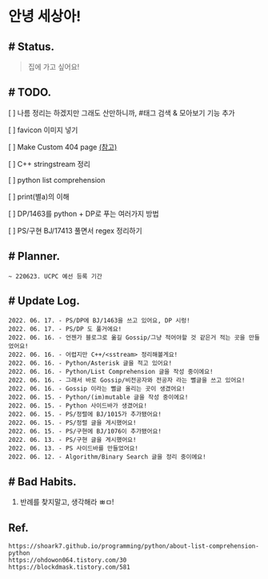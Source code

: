 # 안녕 세상아!

## # Status.

> 집에 가고 싶어요!

## # TODO.

[ ] 나름 정리는 하겠지만 그래도 산만하니까, #태그 검색 & 모아보기 기능 추가

[ ] favicon 이미지 넣기

[ ] Make Custom 404 page [(참고)](https://junilhwang.github.io/TIL/Vuepress/Theme/#theme-directory-structure)

[ ] C++ stringstream 정리

[ ] python list comprehension

[ ] print(별a)의 이해

[ ] DP/1463를 python + DP로 푸는 여러가지 방법

[ ] PS/구현 BJ/17413 풀면서 regex 정리하기

## # Planner.

~~~
~ 220623. UCPC 예선 등록 기간
~~~

## # Update Log.

```
2022. 06. 17. - PS/DP에 BJ/1463을 쓰고 있어요, DP 시렁!
2022. 06. 17. - PS/DP 도 풀거에요!
2022. 06. 16. - 언젠가 블로그로 옮길 Gossip/그냥 적어야할 것 같은거 적는 곳을 만들었어요!
2022. 06. 16. - 어렵지만 C++/<sstream> 정리해볼게요!
2022. 06. 16. - Python/Asterisk 글을 적고 있어요!
2022. 06. 16. - Python/List Comprehension 글을 작성 중이에요!
2022. 06. 16. - 그래서 바로 Gossip/비전공자와 전공자 라는 뻘글을 쓰고 있어요!
2022. 06. 16. - Gossip 이라는 뻘글 올리는 곳이 생겼어요!
2022. 06. 15. - Python/(im)mutable 글을 작성 중이에요!
2022. 06. 15. - Python 사이드바가 생겼어요!
2022. 06. 15. - PS/정렬에 BJ/1015가 추가됐어요!
2022. 06. 15. - PS/정렬 글을 게시했어요!
2022. 06. 15. - PS/구현에 BJ/1076이 추가됐어요!
2022. 06. 13. - PS/구현 글을 게시했어요!
2022. 06. 13. - PS 사이드바를 만들었어요!
2022. 06. 12. - Algorithm/Binary Search 글을 정리 중이에요!
```

## # Bad Habits.

1. 반례를 찾지말고, 생각해라 ㅃㅁ!

## Ref.

~~~
https://shoark7.github.io/programming/python/about-list-comprehension-python
https://ohdowon064.tistory.com/30
https://blockdmask.tistory.com/581
~~~
